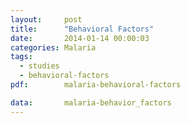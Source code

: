 ```yaml
---
layout:     post
title:      "Behavioral Factors"
date:       2014-01-14 00:00:03
categories: Malaria
tags:      
  - studies
  - behavioral-factors
pdf:        malaria-behavioral-factors

data:       malaria-behavior_factors
---
```

